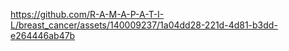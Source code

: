 https://github.com/R-A-M-A-P-A-T-I-L/breast_cancer/assets/140009237/1a04dd28-221d-4d81-b3dd-e264446ab47b
